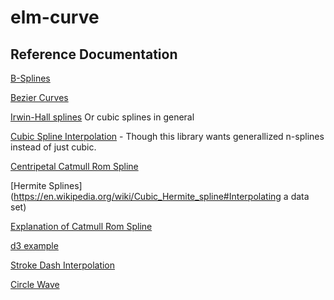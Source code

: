 # elm-curve



## Reference Documentation

[B-Splines](https://en.wikipedia.org/wiki/B-spline)

[Bezier Curves](https://en.wikipedia.org/wiki/B%C3%A9zier_curve)

[Irwin-Hall splines](https://en.wikipedia.org/wiki/Spline_(mathematics)) Or cubic splines in general

[Cubic Spline Interpolation](https://en.wikipedia.org/wiki/Spline_interpolation#Algorithm_to_find_the_interpolating_cubic_spline) - Though this library wants generallized n-splines instead of just cubic.


[Centripetal Catmull Rom Spline](https://en.wikipedia.org/wiki/Centripetal_Catmull%E2%80%93Rom_spline)

[Hermite Splines](https://en.wikipedia.org/wiki/Cubic_Hermite_spline#Interpolating a data set)



[Explanation of Catmull Rom Spline](http://www.dxstudio.com/guide_content.aspx?id=70a2b2cf-193e-4019-859c-28210b1da81f)

[d3 example](https://bl.ocks.org/mbostock/1705868)

[Stroke Dash Interpolation](https://bl.ocks.org/mbostock/5649592)

[Circle Wave](https://bl.ocks.org/mbostock/2d466ec3417722e3568cd83fc35338e3)